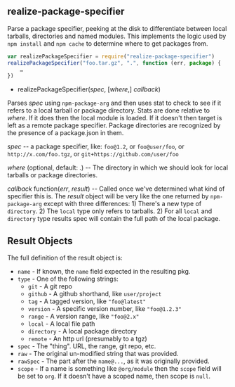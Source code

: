 realize-package-specifier
-------------------------

Parse a package specifier, peeking at the disk to differentiate between
local tarballs, directories and named modules.  This implements the logic
used by `npm install` and `npm cache` to determine where to get packages
from.

```javascript
var realizePackageSpecifier = require("realize-package-specifier")
realizePackageSpecifier("foo.tar.gz", ".", function (err, package) {
    …
})
```

* realizePackageSpecifier(*spec*, [*where*,] *callback*)

Parses *spec* using `npm-package-arg` and then uses stat to check to see if
it refers to a local tarball or package directory.  Stats are done relative
to *where*.  If it does then the local module is loaded.  If it doesn't then
target is left as a remote package specifier.  Package directories are
recognized by the presence of a package.json in them.

*spec* -- a package specifier, like: `foo@1.2`, or `foo@user/foo`, or
`http://x.com/foo.tgz`, or `git+https://github.com/user/foo`

*where* (optional, default: .) -- The directory in which we should look for
local tarballs or package directories.

*callback* function(*err*, *result*) -- Called once we've determined what
kind of specifier this is.  The *result* object will be very like the one
returned by `npm-package-arg` except with three differences: 1) There's a
new type of `directory`.  2) The `local` type only refers to tarballs.  2)
For all `local` and `directory` type results spec will contain the full path of
the local package.




<extoc></extoc>

## Result Objects

The full definition of the result object is:

* `name` - If known, the `name` field expected in the resulting pkg.
* `type` - One of the following strings:
  * `git` - A git repo
  * `github` - A github shorthand, like `user/project`
  * `tag` - A tagged version, like `"foo@latest"`
  * `version` - A specific version number, like `"foo@1.2.3"`
  * `range` - A version range, like `"foo@2.x"`
  * `local` - A local file path
  * `directory` - A local package directory
  * `remote` - An http url (presumably to a tgz)
* `spec` - The "thing".  URL, the range, git repo, etc.
* `raw` - The original un-modified string that was provided.
* `rawSpec` - The part after the `name@...`, as it was originally
  provided.
* `scope` - If a name is something like `@org/module` then the `scope`
  field will be set to `org`.  If it doesn't have a scoped name, then
  scope is `null`.

